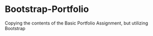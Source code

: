 # Bootstrap-Portfolio
Copying the contents of the Basic Portfolio Assignment, but utilizing Bootstrap
